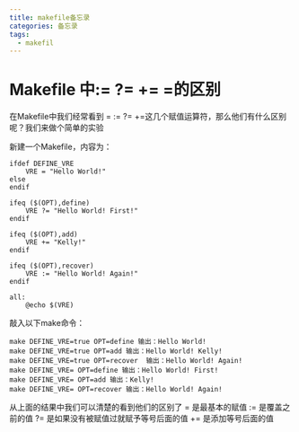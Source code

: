 ```yaml
---
title: makefile备忘录
categories: 备忘录
tags:
  - makefil
---
```


# Makefile 中:= ?= += =的区别
在Makefile中我们经常看到 = := ?= +=这几个赋值运算符，那么他们有什么区别呢？我们来做个简单的实验

新建一个Makefile，内容为：

```
ifdef DEFINE_VRE
    VRE = "Hello World!"
else
endif

ifeq ($(OPT),define)
    VRE ?= "Hello World! First!"
endif

ifeq ($(OPT),add)
    VRE += "Kelly!"
endif

ifeq ($(OPT),recover)
    VRE := "Hello World! Again!"
endif

all:
    @echo $(VRE)
```

敲入以下make命令：
```
make DEFINE_VRE=true OPT=define 输出：Hello World!
make DEFINE_VRE=true OPT=add 输出：Hello World! Kelly!
make DEFINE_VRE=true OPT=recover  输出：Hello World! Again!
make DEFINE_VRE= OPT=define 输出：Hello World! First!
make DEFINE_VRE= OPT=add 输出：Kelly!
make DEFINE_VRE= OPT=recover 输出：Hello World! Again!
```
从上面的结果中我们可以清楚的看到他们的区别了
= 是最基本的赋值
:= 是覆盖之前的值
?= 是如果没有被赋值过就赋予等号后面的值
+= 是添加等号后面的值

